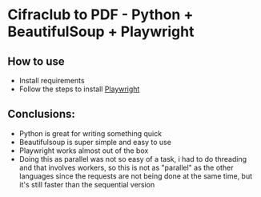 # Cifraclub to PDF - Python + BeautifulSoup + Playwright

## How to use
- Install requirements
- Follow the steps to install [Playwright](https://playwright.dev/python/docs/intro)

## Conclusions:
- Python is great for writing something quick
- Beautifulsoup is super simple and easy to use
- Playwright works almost out of the box
- Doing this as parallel was not so easy of a task, i had to do threading and that involves workers, so this is not as "parallel" as the other languages since the requests are not being done at the same time, but it's still faster than the sequential version